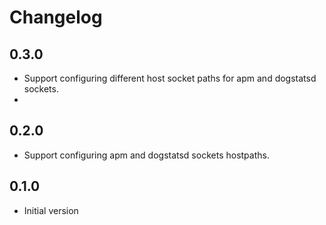 # Changelog

## 0.3.0

* Support configuring different host socket paths for apm and dogstatsd sockets. 
* 
## 0.2.0

* Support configuring apm and dogstatsd sockets hostpaths. 

## 0.1.0

* Initial version
